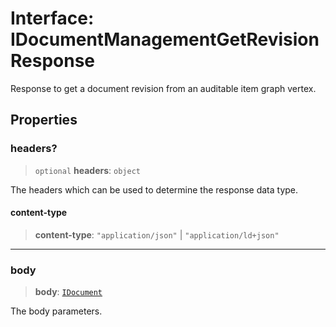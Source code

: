 # Interface: IDocumentManagementGetRevisionResponse

Response to get a document revision from an auditable item graph vertex.

## Properties

### headers?

> `optional` **headers**: `object`

The headers which can be used to determine the response data type.

#### content-type

> **content-type**: `"application/json"` \| `"application/ld+json"`

***

### body

> **body**: [`IDocument`](IDocument.md)

The body parameters.
